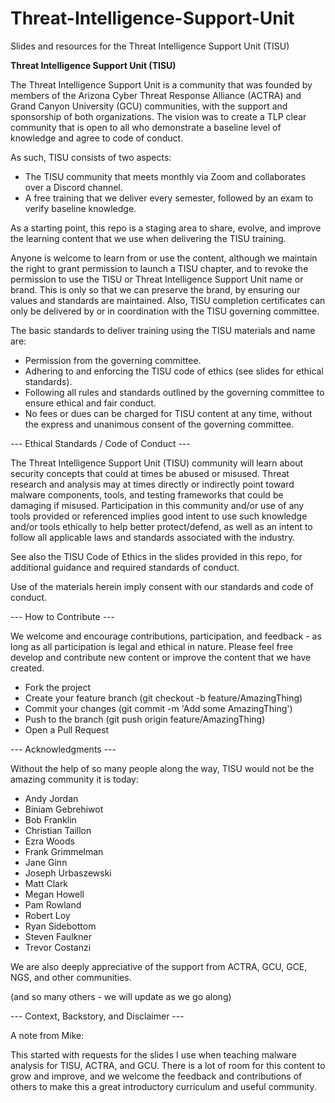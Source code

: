 # Threat-Intelligence-Support-Unit
Slides and resources for the Threat Intelligence Support Unit (TISU)

**Threat Intelligence Support Unit (TISU)**

The Threat Intelligence Support Unit is a community that was founded by members of the Arizona Cyber Threat Response Alliance (ACTRA) and Grand Canyon University (GCU) communities, with the support and sponsorship of both organizations.  The vision was to create a TLP clear community that is open to all who demonstrate a baseline level of knowledge and agree to code of conduct.  

As such, TISU consists of two aspects:
 - The TISU community that meets monthly via Zoom and collaborates over a Discord channel.
 - A free training that we deliver every semester, followed by an exam to verify baseline knowledge.

As a starting point, this repo is a staging area to share, evolve, and improve the learning content that we use when delivering the TISU training.  

Anyone is welcome to learn from or use the content, although we maintain the right to grant permission to launch a TISU chapter, and to revoke the permission to use the TISU or Threat Intelligence Support Unit name or brand. This is only so that we can preserve the brand, by ensuring our values and standards are maintained.  Also, TISU completion certificates can only be delivered by or in coordination with the TISU governing committee.   

The basic standards to deliver training using the TISU materials and name are:
 - Permission from the governing committee.
 - Adhering to and enforcing the TISU code of ethics (see slides for ethical standards).
 - Following all rules and standards outlined by the governing committee to ensure ethical and fair conduct.
 - No fees or dues can be charged for TISU content at any time, without the express and unanimous consent of the governing committee.  

--- Ethical Standards / Code of Conduct ---

The Threat Intelligence Support Unit (TISU) community will learn about security concepts that could at times be abused or misused. Threat research and analysis may at times directly or indirectly point toward malware components, tools, and testing frameworks that could be damaging if misused. Participation in this community and/or use of any tools provided or referenced implies good intent to use such knowledge and/or tools ethically to help better protect/defend, as well as an intent to follow all applicable laws and standards associated with the industry.

See also the TISU Code of Ethics in the slides provided in this repo, for additional guidance and required standards of conduct. 

Use of the materials herein imply consent with our standards and code of conduct.  

--- How to Contribute ---

We welcome and encourage contributions, participation, and feedback - as long as all participation is legal and ethical in nature. Please feel free develop and contribute new content or improve the content that we have created. 


 - Fork the project 
 - Create your feature branch (git checkout -b feature/AmazingThing) 
 - Commit your changes (git commit -m 'Add some AmazingThing') 
 - Push to the branch (git push origin feature/AmazingThing) 
 - Open a Pull Request 



--- Acknowledgments ---

Without the help of so many people along the way, TISU would not be the amazing community it is today:

 - Andy Jordan
 - Biniam Gebrehiwot
 - Bob Franklin
 - Christian Taillon
 - Ezra Woods
 - Frank Grimmelman
 - Jane Ginn
 - Joseph Urbaszewski
 - Matt Clark
 - Megan Howell
 - Pam Rowland
 - Robert Loy
 - Ryan Sidebottom
 - Steven Faulkner
 - Trevor Costanzi 

We are also deeply appreciative of the support from ACTRA, GCU, GCE, NGS, and other communities.  

(and so many others - we will update as we go along)

--- Context, Backstory, and Disclaimer ---

A note from Mike:

This started with requests for the slides I use when teaching malware analysis for TISU, ACTRA, and GCU.  There is a lot of room for this content to grow and improve, and we welcome the feedback and contributions of others to make this a great introductory curriculum and useful community.  

